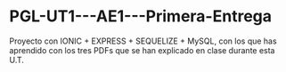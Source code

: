 # PGL-UT1---AE1---Primera-Entrega
Proyecto con IONIC + EXPRESS + SEQUELIZE + MySQL, con los que has aprendido con los tres PDFs que se han explicado en clase durante esta U.T.
